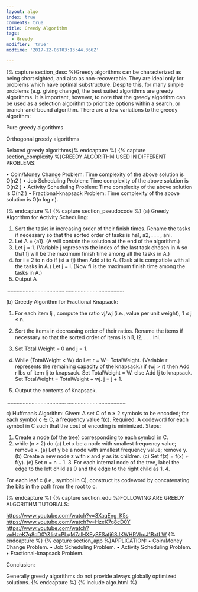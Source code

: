 ```yaml
---
layout: algo
index: true
comments: true
title: Greedy Algorithm
tags:
  - Greedy
modifier: 'true'
modtime: '2017-12-05T03:13:44.366Z'

---
```

{% capture section_desc %}Greedy algorithms can be characterized as being short sighted, and also as non-recoverable. They are ideal only for problems which have optimal substructure. Despite this, for many simple problems (e.g. giving change), the best suited algorithms are greedy algorithms. It is important, however, to note that the greedy algorithm can be used as a selection algorithm to prioritize options within a search, or branch-and-bound algorithm. There are a few variations to the greedy algorithm:

Pure greedy algorithms

Orthogonal greedy algorithms

Relaxed greedy algorithms{% endcapture %}
{% capture section_complexity %}GREEDY ALGORITHM USED IN DIFFERENT PROBLEMS:

• Coin/Money Change Problem: Time complexity of the above solution is O(n2 ) 
• Job Scheduling Problem: Time complexity of the above solution is O(n2 )
• Activity Scheduling Problem: Time complexity of the above solution is O(n2 )
• Fractional-knapsack Problem: Time complexity of the above solution is O(n log n).

 {% endcapture %}
{% capture section_pseudocode %}
(a) Greedy Algorithm for Activity Scheduling: 

1) Sort the tasks in increasing order of their finish times. Rename the tasks if necessary so that the sorted order of tasks is ha1, a2, . . . , ani.
2) Let A = {a1}. (A will contain the solution at the end of the algorithm.) 
3) Let j = 1. (Variable j represents the index of the last task chosen in A so that fj will be the maximum finish time among all the tasks in A.) 
4) for i = 2 to n do if (si ≥ fj) then Add ai to A. (Task ai is compatible with all the tasks in A.) Let j = i. (Now fi is the maximum finish time among the tasks in A.) 
5) Output A

.......................................
.......................................

(b) Greedy Algorithm for Fractional Knapsack: 

1)	For each item Ij , compute the ratio vj/wj (i.e., value per unit weight), 1 ≤ j ≤ n.
 
2)	Sort the items in decreasing order of their ratios. Rename the items if necessary so that the sorted order of items is hI1, I2, . . . Ini.
 
3)	Set Total Weight = 0 and j = 1.
 
4)	While (TotalWeight < W) do Let r = W− TotalWeight. (Variable r represents the remaining capacity of the knapsack.) if (wj > r) then Add r lbs of item Ij to knapsack. Set TotalWeight = W. else Add Ij to knapsack. Set TotalWeight = TotalWeight + wj. j = j + 1.

5)	Output the contents of Knapsack.

........................................
........................................

c) Huffman’s Algorithm: 
Given: 
A set C of n ≥ 2 symbols to be encoded; for each symbol c ∈ C, a frequency value f(c). Required: 
A codeword for each symbol in C such that the cost of encoding is minimized. 
Steps: 
1) Create a node (of the tree) corresponding to each symbol in C. 
2) while (n ≥ 2) do (a) Let x be a node with smallest frequency value; remove x. 
(a) Let y be a node with smallest frequency value; remove y. 
(b) Create a new node z with x and y as its children. 
(c) Set f(z) = f(x) + f(y). (e) Set n = n − 1. 3. For each internal node of the tree, label the edge to the left child as 0 and the edge to the right child as 1. 4. 

For each leaf c (i.e., symbol in C), construct its codeword by concatenating the bits in the path from the root to c.

{% endcapture %}
{% capture section_edu %}FOLLOWING ARE GREEDY ALGORITHM TUTORIALS:

https://www.youtube.com/watch?v=3XaqEng_K5s
https://www.youtube.com/watch?v=HzeK7g8cD0Y
https://www.youtube.com/watch?v=HzeK7g8cD0Y&list=PLqM7alHXFySESatj68JKWHRVhoJ1BxtLW
{% endcapture %}
{% capture section_app %}APPLICATION:
• Coin/Money Change Problem.
• Job Scheduling Problem.
• Activity Scheduling Problem.
• Fractional-knapsack Problem.

Conclusion:

Generally greedy algorithms do not provide always globally optimized solutions.
{% endcapture %}
{% include algo.html %}